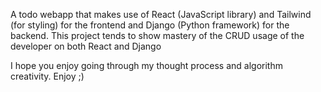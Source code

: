 A todo webapp that makes use of React (JavaScript library) and Tailwind (for styling) for the frontend and Django (Python framework) for the backend.
This project tends to show mastery of the CRUD usage of the developer on both React and Django

I hope you enjoy going through my thought process and algorithm creativity. Enjoy ;)
